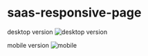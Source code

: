 # saas-responsive-page
desktop version
![desktop version](https://github.com/blackthedevil/saas-responsive-page/blob/master/Screenshot%20from%202020-02-20%2018-07-31.png)


mobile version
![mobile](https://github.com/blackthedevil/saas-responsive-page/blob/master/Screenshot%20from%202020-02-20%2018-07-47.png)
